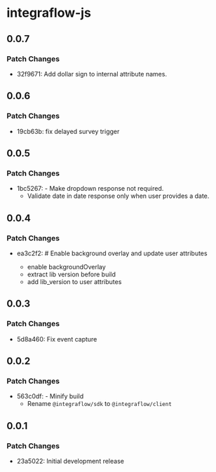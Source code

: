 # integraflow-js

## 0.0.7

### Patch Changes

- 32f9671: Add dollar sign to internal attribute names.

## 0.0.6

### Patch Changes

- 19cb63b: fix delayed survey trigger

## 0.0.5

### Patch Changes

- 1bc5267: - Make dropdown response not required.
  - Validate date in date response only when user provides a date.

## 0.0.4

### Patch Changes

- ea3c2f2: # Enable background overlay and update user attributes

  - enable backgroundOverlay
  - extract lib version before build
  - add lib_version to user attributes

## 0.0.3

### Patch Changes

- 5d8a460: Fix event capture

## 0.0.2

### Patch Changes

- 563c0df: - Minify build
  - Rename `@integraflow/sdk` to `@integraflow/client`

## 0.0.1

### Patch Changes

- 23a5022: Initial development release
